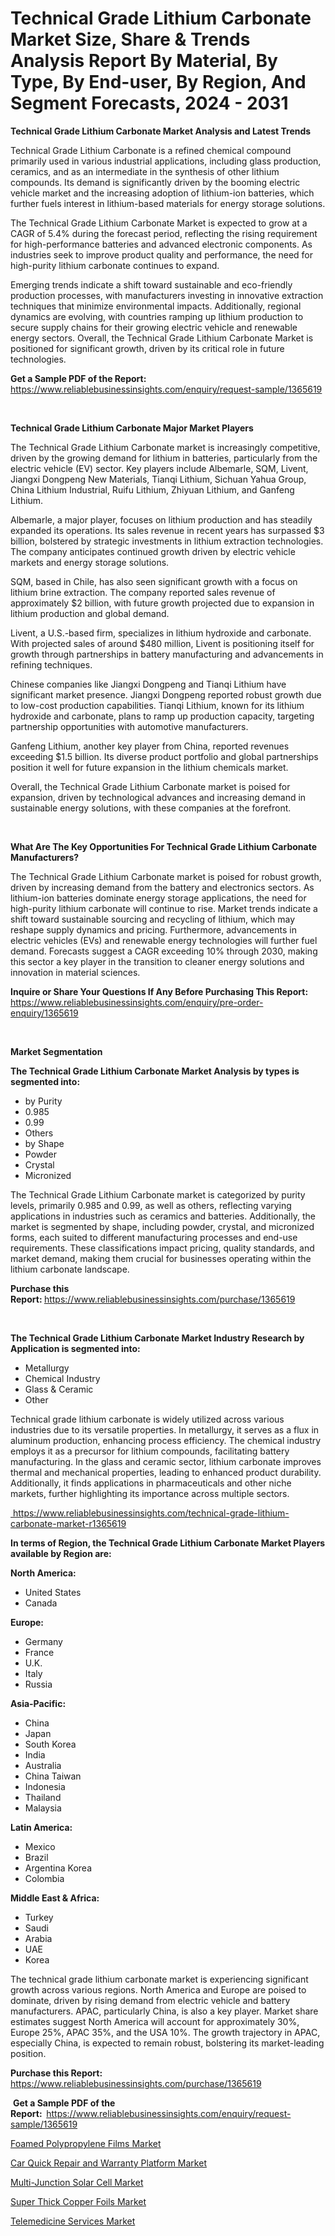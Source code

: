 <p><h1>Technical Grade Lithium Carbonate Market Size, Share & Trends Analysis Report By Material, By Type, By End-user, By Region, And Segment Forecasts, 2024 - 2031</h1></p><p><strong>Technical Grade Lithium Carbonate Market Analysis and Latest Trends</strong></p>
<p><p>Technical Grade Lithium Carbonate is a refined chemical compound primarily used in various industrial applications, including glass production, ceramics, and as an intermediate in the synthesis of other lithium compounds. Its demand is significantly driven by the booming electric vehicle market and the increasing adoption of lithium-ion batteries, which further fuels interest in lithium-based materials for energy storage solutions.</p><p>The Technical Grade Lithium Carbonate Market is expected to grow at a CAGR of 5.4% during the forecast period, reflecting the rising requirement for high-performance batteries and advanced electronic components. As industries seek to improve product quality and performance, the need for high-purity lithium carbonate continues to expand. </p><p>Emerging trends indicate a shift toward sustainable and eco-friendly production processes, with manufacturers investing in innovative extraction techniques that minimize environmental impacts. Additionally, regional dynamics are evolving, with countries ramping up lithium production to secure supply chains for their growing electric vehicle and renewable energy sectors. Overall, the Technical Grade Lithium Carbonate Market is positioned for significant growth, driven by its critical role in future technologies.</p></p>
<p><strong>Get a Sample PDF of the Report:&nbsp;</strong> <a href="https://www.reliablebusinessinsights.com/enquiry/request-sample/1365619?utm_campaign=1109&utm_medium=2&utm_source=Github&utm_content=ia&utm_term=06122024&utm_id=technical-grade-lithium-carbonate">https://www.reliablebusinessinsights.com/enquiry/request-sample/1365619</a></p>
<p>&nbsp;</p>
<p><strong>Technical Grade Lithium Carbonate Major Market Players</strong></p>
<p><p>The Technical Grade Lithium Carbonate market is increasingly competitive, driven by the growing demand for lithium in batteries, particularly from the electric vehicle (EV) sector. Key players include Albemarle, SQM, Livent, Jiangxi Dongpeng New Materials, Tianqi Lithium, Sichuan Yahua Group, China Lithium Industrial, Ruifu Lithium, Zhiyuan Lithium, and Ganfeng Lithium.</p><p>Albemarle, a major player, focuses on lithium production and has steadily expanded its operations. Its sales revenue in recent years has surpassed $3 billion, bolstered by strategic investments in lithium extraction technologies. The company anticipates continued growth driven by electric vehicle markets and energy storage solutions.</p><p>SQM, based in Chile, has also seen significant growth with a focus on lithium brine extraction. The company reported sales revenue of approximately $2 billion, with future growth projected due to expansion in lithium production and global demand. </p><p>Livent, a U.S.-based firm, specializes in lithium hydroxide and carbonate. With projected sales of around $480 million, Livent is positioning itself for growth through partnerships in battery manufacturing and advancements in refining techniques.</p><p>Chinese companies like Jiangxi Dongpeng and Tianqi Lithium have significant market presence. Jiangxi Dongpeng reported robust growth due to low-cost production capabilities. Tianqi Lithium, known for its lithium hydroxide and carbonate, plans to ramp up production capacity, targeting partnership opportunities with automotive manufacturers.</p><p>Ganfeng Lithium, another key player from China, reported revenues exceeding $1.5 billion. Its diverse product portfolio and global partnerships position it well for future expansion in the lithium chemicals market.</p><p>Overall, the Technical Grade Lithium Carbonate market is poised for expansion, driven by technological advances and increasing demand in sustainable energy solutions, with these companies at the forefront.</p></p>
<p>&nbsp;</p>
<p><strong>What Are The Key Opportunities For Technical Grade Lithium Carbonate Manufacturers?</strong></p>
<p><p>The Technical Grade Lithium Carbonate market is poised for robust growth, driven by increasing demand from the battery and electronics sectors. As lithium-ion batteries dominate energy storage applications, the need for high-purity lithium carbonate will continue to rise. Market trends indicate a shift toward sustainable sourcing and recycling of lithium, which may reshape supply dynamics and pricing. Furthermore, advancements in electric vehicles (EVs) and renewable energy technologies will further fuel demand. Forecasts suggest a CAGR exceeding 10% through 2030, making this sector a key player in the transition to cleaner energy solutions and innovation in material sciences.</p></p>
<p><strong>Inquire or Share Your Questions If Any Before Purchasing This Report:</strong> <a href="https://www.reliablebusinessinsights.com/enquiry/pre-order-enquiry/1365619?utm_campaign=1109&utm_medium=2&utm_source=Github&utm_content=ia&utm_term=06122024&utm_id=technical-grade-lithium-carbonate">https://www.reliablebusinessinsights.com/enquiry/pre-order-enquiry/1365619</a></p>
<p>&nbsp;</p>
<p><strong>Market Segmentation</strong></p>
<p><strong>The Technical Grade Lithium Carbonate Market Analysis by types is segmented into:</strong></p>
<p><ul><li>by Purity</li><li>0.985</li><li>0.99</li><li>Others</li><li>by Shape</li><li>Powder</li><li>Crystal</li><li>Micronized</li></ul></p>
<p><p>The Technical Grade Lithium Carbonate market is categorized by purity levels, primarily 0.985 and 0.99, as well as others, reflecting varying applications in industries such as ceramics and batteries. Additionally, the market is segmented by shape, including powder, crystal, and micronized forms, each suited to different manufacturing processes and end-use requirements. These classifications impact pricing, quality standards, and market demand, making them crucial for businesses operating within the lithium carbonate landscape.</p></p>
<p><strong>Purchase this Report:&nbsp;</strong><a href="https://www.reliablebusinessinsights.com/purchase/1365619?utm_campaign=1109&utm_medium=2&utm_source=Github&utm_content=ia&utm_term=06122024&utm_id=technical-grade-lithium-carbonate">https://www.reliablebusinessinsights.com/purchase/1365619</a></p>
<p>&nbsp;</p>
<p><strong>The Technical Grade Lithium Carbonate Market Industry Research by Application is segmented into:</strong></p>
<p><ul><li>Metallurgy</li><li>Chemical Industry</li><li>Glass & Ceramic</li><li>Other</li></ul></p>
<p><p>Technical grade lithium carbonate is widely utilized across various industries due to its versatile properties. In metallurgy, it serves as a flux in aluminum production, enhancing process efficiency. The chemical industry employs it as a precursor for lithium compounds, facilitating battery manufacturing. In the glass and ceramic sector, lithium carbonate improves thermal and mechanical properties, leading to enhanced product durability. Additionally, it finds applications in pharmaceuticals and other niche markets, further highlighting its importance across multiple sectors.</p></p>
<p><a href="https://www.reliablebusinessinsights.com/technical-grade-lithium-carbonate-market-r1365619?utm_campaign=1109&utm_medium=2&utm_source=Github&utm_content=ia&utm_term=06122024&utm_id=technical-grade-lithium-carbonate">&nbsp;https://www.reliablebusinessinsights.com/technical-grade-lithium-carbonate-market-r1365619</a></p>
<p><strong>In terms of Region, the Technical Grade Lithium Carbonate Market Players available by Region are:</strong></p>
<p>
    <p> <strong> North America: </strong>
        <ul>
            <li>United States</li>
            <li>Canada</li>
        </ul>
        </p> 
    <p> <strong> Europe: </strong>
        <ul>
            <li>Germany</li>
            <li>France</li>
            <li>U.K.</li>
            <li>Italy</li>
            <li>Russia</li>
        </ul>
        </p> 
    <p> <strong> Asia-Pacific: </strong>
        <ul>
            <li>China</li>
            <li>Japan</li>
            <li>South Korea</li>
            <li>India</li>
            <li>Australia</li>
            <li>China Taiwan</li>
            <li>Indonesia</li>
            <li>Thailand</li>
            <li>Malaysia</li>
        </ul>
        </p> 
    <p> <strong> Latin America: </strong>
        <ul>
            <li>Mexico</li>
            <li>Brazil</li>
            <li>Argentina Korea</li>
            <li>Colombia</li>
        </ul>
        </p> 
    <p> <strong> Middle East & Africa: </strong>
        <ul>
            <li>Turkey</li>
            <li>Saudi</li>
            <li>Arabia</li>
            <li>UAE</li>
            <li>Korea</li>
        </ul>
    </p>
    </p>
<p><p>The technical grade lithium carbonate market is experiencing significant growth across various regions. North America and Europe are poised to dominate, driven by rising demand from electric vehicle and battery manufacturers. APAC, particularly China, is also a key player. Market share estimates suggest North America will account for approximately 30%, Europe 25%, APAC 35%, and the USA 10%. The growth trajectory in APAC, especially China, is expected to remain robust, bolstering its market-leading position.</p></p>
<p><strong>Purchase this Report: </strong><a href="https://www.reliablebusinessinsights.com/purchase/1365619?utm_campaign=1109&utm_medium=2&utm_source=Github&utm_content=ia&utm_term=06122024&utm_id=technical-grade-lithium-carbonate">https://www.reliablebusinessinsights.com/purchase/1365619</a></p>
<p>&nbsp;<strong>Get a Sample PDF of the Report:&nbsp;&nbsp;</strong><a href="https://www.reliablebusinessinsights.com/enquiry/request-sample/1365619?utm_campaign=1109&utm_medium=2&utm_source=Github&utm_content=ia&utm_term=06122024&utm_id=technical-grade-lithium-carbonate">https://www.reliablebusinessinsights.com/enquiry/request-sample/1365619</a></p>
<p><strong></strong></p>
<p><p><a href="https://github.com/NargisHussain432/Market-Research-Report-List-1/blob/main/foamed-polypropylene-films-market.md?utm_campaign=1109&utm_medium=2&utm_source=Github&utm_content=ia&utm_term=06122024&utm_id=technical-grade-lithium-carbonate">Foamed Polypropylene Films Market</a></p><p><a href="https://issuu.com/reportprime-2/docs/car-quick-repair-and-warranty-platform-market-size?utm_campaign=1109&utm_medium=2&utm_source=Github&utm_content=ia&utm_term=06122024&utm_id=technical-grade-lithium-carbonate">Car Quick Repair and Warranty Platform Market</a></p><p><a href="https://github.com/FahadAhmed223/Market-Research-Report-List-1/blob/main/multi-junction-solar-cell-market.md?utm_campaign=1109&utm_medium=2&utm_source=Github&utm_content=ia&utm_term=06122024&utm_id=technical-grade-lithium-carbonate">Multi-Junction Solar Cell Market</a></p><p><a href="https://issuu.com/reportprime-2/docs/super-thick-copper-foils-market-size-2030.pptx?utm_campaign=1109&utm_medium=2&utm_source=Github&utm_content=ia&utm_term=06122024&utm_id=technical-grade-lithium-carbonate">Super Thick Copper Foils Market</a></p><p><a href="https://www.linkedin.com/pulse/projected-growth-telemedicine-services-market-anticipating-k4lze?utm_campaign=1109&utm_medium=2&utm_source=Github&utm_content=ia&utm_term=06122024&utm_id=technical-grade-lithium-carbonate">Telemedicine Services Market</a></p></p>